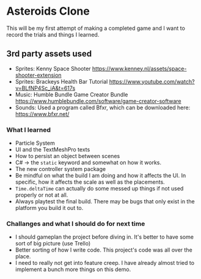 # Asteroids Clone

This will be my first attempt of making a completed game and I want to record the trials and things I learned.

## 3rd party assets used
- Sprites: Kenny Space Shooter https://www.kenney.nl/assets/space-shooter-extension
- Sprites: Brackeys Health Bar Tutorial https://www.youtube.com/watch?v=BLfNP4Sc_iA&t=617s
- Music: Humble Bundle Game Creator Bundle https://www.humblebundle.com/software/game-creator-software
- Sounds: Used a program called Bfxr, which can be downloaded here: https://www.bfxr.net/


### What I learned
- Particle System
- UI and the TextMeshPro texts
- How to persist an object between scenes
- C# -> the ```static``` keyword and somewhat on how it works.
- The new controller system package
- Be mindful on what the build I am doing and how it affects the UI. In specific, how it affects the scale as well as the placements.
- ```Time.deltaTime``` can actually do some messed up things if not used properly or not at all.
- Always playtest the final build. There may be bugs that only exist in the platform you build it out to.

### Challanges and what I should do for next time
- I should gameplan the project before diving in. It's better to have some sort of big picture (use Trello)
- Better sorting of how I write code. This project's code was all over the place.
- I need to really not get into feature creep. I have already almost tried to implement a bunch more things on this demo.